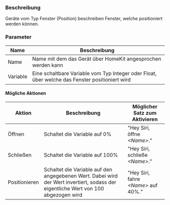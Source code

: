 ### Beschreibung

Geräte vom Typ Fenster (Position) beschreiben Fenster, welche positioniert werden können.

### Parameter

Name       | Beschreibung
---------- | ---------------
Name       | Name mit dem das Gerät über HomeKit angesprochen werden kann
Variable   | Eine schaltbare Variable vom Typ Integer oder Float, über welche das Fenster positioniert wird

#### Mögliche Aktionen

Aktion               | Beschreibung                                   | Möglicher Satz zum Aktivieren
-------------------- | ---------------------------------------------- | -----------------------------
Öffnen               | Schaltet die Variable auf 0%                   | "Hey Siri, öffne _<Name\>_."
Schließen            | Schaltet die Variable auf 100%                 | "Hey Siri, schließe _<Name\>_."
Positionieren        | Schaltet die Variable auf den angegebenen Wert. Dabei wird der Wert invertiert, sodass der eigentliche Wert von 100 abgezogen wird | "Hey Siri, fahre _<Name\>_ auf 40%."
